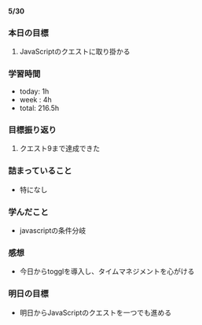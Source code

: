 #### 5/30
### 本日の目標
1. JavaScriptのクエストに取り掛かる
### 学習時間  
- today: 1h
- week : 4h
- total: 216.5h 
### 目標振り返り
1. クエスト9まで達成できた
### 詰まっていること
- 特になし
### 学んだこと
- javascriptの条件分岐
### 感想
- 今日からtogglを導入し、タイムマネジメントを心がける
### 明日の目標
- 明日からJavaScriptのクエストを一つでも進める
